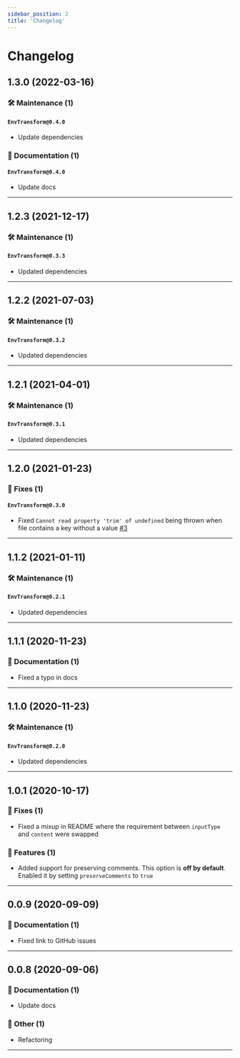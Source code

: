 ```yaml
---
sidebar_position: 2
title: 'Changelog'
---
```

# Changelog

## 1.3.0 (2022-03-16)

### 🛠️ Maintenance (1)

#### `EnvTransform@0.4.0`

- Update dependencies

### 📝 Documentation (1)

#### `EnvTransform@0.4.0`

- Update docs

---

## 1.2.3 (2021-12-17)

### 🛠️ Maintenance (1)

#### `EnvTransform@0.3.3`

- Updated dependencies

---

## 1.2.2 (2021-07-03)

### 🛠️ Maintenance (1)

#### `EnvTransform@0.3.2`

- Updated dependencies

---

## 1.2.1 (2021-04-01)

### 🛠️ Maintenance (1)

#### `EnvTransform@0.3.1`

- Updated dependencies

---

## 1.2.0 (2021-01-23)

### 🐛 Fixes (1)

#### `EnvTransform@0.3.0`

- Fixed `Cannot read property 'trim' of undefined` being thrown when file contains a key without a value [#3](https://github.com/joachimdalen/AzureDevOpsExtensions/issues/3)

---

## 1.1.2 (2021-01-11)

### 🛠️ Maintenance (1)

#### `EnvTransform@0.2.1`

- Updated dependencies

---

## 1.1.1 (2020-11-23)

### 📝 Documentation (1)

- Fixed a typo in docs

---

## 1.1.0 (2020-11-23)

### 🛠️ Maintenance (1)

#### `EnvTransform@0.2.0`

- Updated dependencies

---

## 1.0.1 (2020-10-17)

### 🐛 Fixes (1)

- Fixed a mixup in README where the requirement between `inputType` and `content` were swapped

### 🚀 Features (1)

- Added support for preserving comments. This option is **off by default**. Enabled it by setting `preserveComments` to `true`

---

## 0.0.9 (2020-09-09)

### 📝 Documentation (1)

- Fixed link to GitHub issues

---

## 0.0.8 (2020-09-06)

### 📝 Documentation (1)

- Update docs

### 💬 Other (1)

- Refactoring

---
